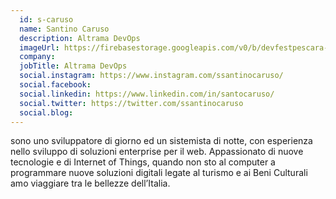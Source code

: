 ```yaml
---
  id: s-caruso
  name: Santino Caruso
  description: Altrama DevOps
  imageUrl: https://firebasestorage.googleapis.com/v0/b/devfestpescara-2023.appspot.com/o/speakers%2Fs-caruso.jpg?alt=media&token=6f9defe4-fae6-4b96-8530-3ce6a8bbb5f4
  company: 
  jobTitle: Altrama DevOps
  social.instagram: https://www.instagram.com/ssantinocaruso/
  social.facebook: 
  social.linkedin: https://www.linkedin.com/in/santocaruso/
  social.twitter: https://twitter.com/ssantinocaruso
  social.blog: 
---
```


sono uno sviluppatore di giorno ed un sistemista di notte, con esperienza nello sviluppo di soluzioni enterprise per il web. Appassionato di nuove tecnologie e di Internet of Things, quando non sto al computer a programmare nuove soluzioni digitali legate al turismo e ai Beni Culturali amo viaggiare tra le bellezze dell’Italia.
